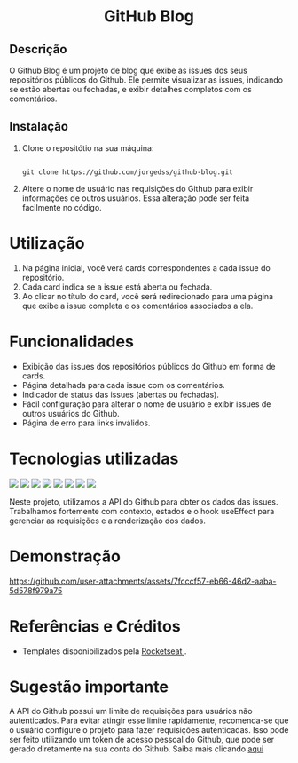 <h1 align='center'> GitHub Blog</h1>

<h2> Descrição </h2>
<div textalign='justify'> O Github Blog é um projeto de blog que exibe as issues dos seus repositórios públicos do Github. Ele permite visualizar as issues, indicando se estão abertas ou fechadas, e exibir detalhes completos com os comentários.</div>

<h2> Instalação </h2>

<ol>
  <li> Clone o repositótio na sua máquina:</li>
 <pre><code>
git clone https://github.com/jorgedss/github-blog.git
</code></pre>

<li> Altere o nome de usuário nas requisições do Github para exibir informações de outros usuários. Essa alteração pode ser feita facilmente no código. </li>
</ol>

<h1>Utilização </h1>

<ol>
  <li> Na página inicial, você verá cards correspondentes a cada issue do repositório.</li>
  <li> Cada card indica se a issue está aberta ou fechada.</li>
  <li>Ao clicar no título do card, você será redirecionado para uma página que exibe a issue completa e os comentários associados a ela.</li>
</ol>


<h1> Funcionalidades</h1>

<ul>
  <li>Exibição das issues dos repositórios públicos do Github em forma de cards. </li>
  <li> Página detalhada para cada issue com os comentários. </li>
  <li> Indicador de status das issues (abertas ou fechadas). </li>
  <li> Fácil configuração para alterar o nome de usuário e exibir issues de outros usuários do Github. </li>
  <li> Página de erro para links inválidos. </li>
</ul>

<h1> Tecnologias utilizadas</h1>

<div>
<img src='https://img.shields.io/badge/React-20232A?style=for-the-badge&logo=react&logoColor=61DAFB'/>
<img src='https://img.shields.io/badge/TypeScript-007ACC?style=for-the-badge&logo=typescript&logoColor=white'/>
<img src='https://img.shields.io/badge/styled--components-DB7093?style=for-the-badge&logo=styled-components&logoColor=white'/>
<img src='https://img.shields.io/badge/Material%20UI-007FFF?style=for-the-badge&logo=mui&logoColor=white'/>
<img src='https://img.shields.io/badge/React_Router-CA4245?style=for-the-badge&logo=react-router&logoColor=white'/>
<img src='https://img.shields.io/badge/axios-671ddf?&style=for-the-badge&logo=axios&logoColor=white'/>
<img src='https://img.shields.io/badge/radix%20ui-161618.svg?style=for-the-badge&logo=radix-ui&logoColor=white'/>
<img src='https://img.shields.io/badge/datefns-770C56.svg?style=for-the-badge&logo=date-fns&logoColor=white'/>
</div>

Neste projeto, utilizamos a API do Github para obter os dados das issues. Trabalhamos fortemente com contexto, estados e o hook useEffect para gerenciar as requisições e a renderização dos dados.

<h1> Demonstração</h1>



https://github.com/user-attachments/assets/7fcccf57-eb66-46d2-aaba-5d578f979a75








<h1> Referências e Créditos</h1>

<ul>
  <li> Templates disponibilizados pela <a href='https://www.rocketseat.com.br/'>Rocketseat </a>.</li>
</ul>

<h1> Sugestão importante </h1>

A API do Github possui um limite de requisições para usuários não autenticados. Para evitar atingir esse limite rapidamente, recomenda-se que o usuário configure o projeto para fazer requisições autenticadas. Isso pode ser feito utilizando um token de acesso pessoal do Github, que pode ser gerado diretamente na sua conta do Github. Saiba mais clicando <a href='https://docs.github.com/pt/rest/authentication/authenticating-to-the-rest-api?apiVersion=2022-11-28'> aqui</a>
















